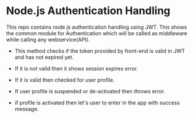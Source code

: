 # Node.js Authentication Handling

This repo contains node js authentication handling using JWT.
This shows the common module for Authentication which will be called as middleware while calling any webservice(API).

- This method checks if the token provided by front-end is valid in JWT and has not expired yet.

- If it is not valid then it shows session expires error.

- If it is valid then checked for user profile.

- If user profile is suspended or de-activated then throws error.

- if profile is activated then let's user to enter in the app with success message.
